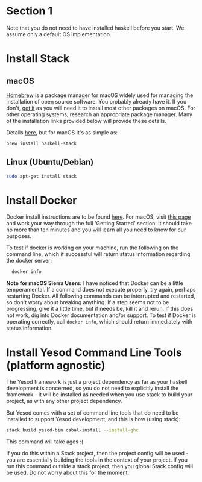 # Section 1
Note that you do not need to have installed haskell before you start. We assume only a default OS implementation.


# Install Stack
## macOS
[Homebrew](http://brew.sh) is a package manager for macOS widely used for managing the installation of open source software. You probably already have it. If you don't, [get it](http://brew.sh) as you will need it to install most other packages on macOS. For other operating systems, research an appropriate package manager. Many of the installation links provided below will provide these details. 


Details [here](https://docs.haskellstack.org/en/stable/install_and_upgrade/#mac-os-x), but for macOS it's as simple as:
```bash
brew install haskell-stack
```

## Linux (Ubuntu/Debian)
```bash
sudo apt-get install stack
```
  
# Install Docker ##
Docker install instructions are to be found [here](https://docs.docker.com/engine/installation/). For macOS, visit [this page](https://docs.docker.com/docker-for-mac/) and work your way through the full 'Getting Started' section. It should take no more than ten minutes and you will learn all you need to know for our purposes.

To test if docker is working on your machine, run the following on the command line, which if successful will return status information regarding the docker server:
```bash
  docker info
```
**Note for macOS Sierra Users:** I have noticed that Docker can be a little temperamental. If a command does not execute properly, try again, perhaps restarting Docker. All following commands can be interrupted and restarted, so don't worry about breaking anything. If a step seems not to be progressing, give it a little time, but if needs be, kill it and rerun. If this does not work, dig into Docker documentation and/or support. To test if Docker is operating correctly, call `docker info`, which should return immediately with status information. 

# Install Yesod Command Line Tools (platform agnostic) ##
The Yesod framework is just a project dependency as far as your haskell development is concerned, so you do not need to explicitly install the framework - it will be installed as needed when you use stack to build your project, as with any other project dependency. 

But Yesod comes with a set of command line tools that do need to be installed to support Yesod development, and this is how (using stack):

```bash
stack build yesod-bin cabal-install --install-ghc
```

This command will take ages :(

If you do this within a Stack project, then the project config will be used - you are essentially building the tools in the context of your project. If you run this command outside a stack project, then you global Stack config will be used. Do not worry about this for the moment.



